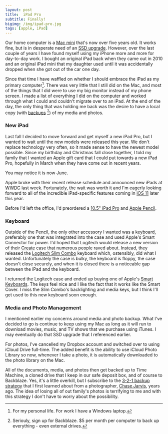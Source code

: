 ```yaml
---
layout: post
title:  iPad Pro
subtitle: Finally!
bigimg: /img/ipad-pro.jpg
tags: [apple, iPad]
---
```

Our home computer is a [Mac mini](https://www.apple.com/mac-mini/) that's now over five years old. It works fine, but is in desperate need of an [SSD upgrade](https://sixcolors.com/post/2016/01/puzzle-solved-a-faster-mac-mini-server/). However, over the last couple of years I have found myself using my iPhone more and more for day-to-day work. I bought an original iPad back when they came out in 2010 and an original iPad mini that my daughter used until it was accidentally dropped when she got out of the car one day. 

Since that time I have waffled on whether I should embrace the iPad as my primary computer[^1]. There was very little that I still did on the Mac, and most of the things that I did were to use my big monitor instead of my phone screen. I made a list of everything I did on the computer and worked through what I could and couldn't migrate over to an iPad. At the end of the day, the only thing that was holding me back was the desire to have a local copy (with [backups](http://backblaze.com) [^2]) of my media and photos.

### New iPad

Last fall I decided to move forward and get myself a new iPad Pro, but I wanted to wait until the new models were released this year. We don't replace technology very often, so it made sense to have the newest model possible. Since my birthday and Christmas fall close together, I told my family that I wanted an Apple gift card that I could put towards a new iPad Pro, hopefully in March when they have come out in recent years. 

You may notice it is now June.

Apple broke with their recent release schedule and announced new iPads at [WWDC](https://www.apple.com/apple-events/june-2017/) last week. Fortunately, the wait was worth it and I'm eagerly looking forward to all of the incredible iPad-specific features coming in [iOS 11](https://www.apple.com/ios/ios-11-preview/) later this year.

Before I'd left the office, I'd preordered a [10.5" iPad Pro](https://www.apple.com/ipad-pro/) and [Apple Pencil](https://www.apple.com/apple-pencil/).

### Keyboard

Outside of the Pencil, the only other accessory I wanted was a keyboard, preferably one that was integrated into the case and used Apple's Smart Connector for power. I'd hoped that Logitech would release a new version of their [Create](https://www.logitech.com/en-us/product/create-ipad-pro-keyboard) case that numerous people raved about. Instead, they released the [Logitech Slim Combo](https://www.logitech.com/en-us/product/slimcombo?crid=1221) keyboard which, ostensibly, did what I wanted. Unfortunately the case is bulky, the keyboard is floppy, the case doesn't close securely, and when it is closed there is a noticeable gap between the iPad and the keyboard. 

I returned the Logitech case and ended up buying one of Apple's [Smart Keyboards](https://www.apple.com/shop/product/MPTL2LL/A/smart-keyboard-for-105‑inch-ipad-pro-us-english?fnode=9a). The keys feel nice and I like the fact that it works like the Smart Cover. I miss the Slim Combo's backlighting and media keys, but I think I'll get used to this new keyboard soon enough.

### Media and Photo Management

I mentioned earlier my concerns around media and photo backup. What I've decided to go is continue to keep using my Mac as long as it will run to download movies, music, and TV shows that we purchase using iTunes. I may eventually do that SSD upgrade that I referenced earlier. 

For photos, I've cancelled my Dropbox account and switched over to using iCloud Drive full-time. The added benefit is the ability to use iCloud Photo Library so now, whenever I take a photo, it is automatically downloaded to the photo library on the Mac. 

All of the documents, media, and photos then get backed up to Time Machine, a cloned drive that I keep in our safe deposit box, and of course to Backblaze. Yes, it's a little overkill, but I subscribe to the [3-2-1 backup strategy](https://www.backblaze.com/blog/the-3-2-1-backup-strategy/) that I first learned about from a photographer, [Chase Jarvis](http://www.chasejarvis.com/blog/workflow-and-backup-for-photo-video/), years ago. The idea of losing all of out family's photos is terrifying to me and with this strategy I don't have to worry about the possibility. 

[^1]: For my personal life. For work I have a Windows laptop.
[^2]: Seriouly, sign up for Backblaze. $5 per month per computer to back up everything - even external drives.